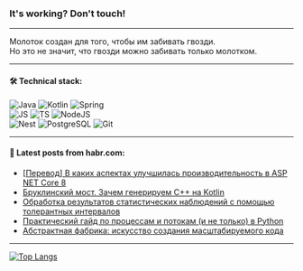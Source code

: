### It's working? Don't touch!

---
Молоток создан для того, чтобы им забивать гвозди. <br>
Но это не значит, что гвозди можно забивать только молотком.

---

#### 🛠️ Technical stack:

![Java](https://img.shields.io/badge/Java-informational?logo=Oracle&style=flat&logoColor=white&color=FF4500)
![Kotlin](https://img.shields.io/badge/Kotlin-informational?logo=Kotlin&style=flat&logoColor=white&color=774D97)
![Spring](https://img.shields.io/badge/SpringBoot-informational?logo=SpringBoot&style=flat&logoColor=white&color=6DB33F) <br>
![JS](https://img.shields.io/badge/JS-informational?logo=javaScript&style=flat&logoColor=black&color=F7Df1E)
![TS](https://img.shields.io/badge/TypeScript-informational?logo=typeScript&style=flat&logoColor=black&color=0667A8)
![NodeJS](https://img.shields.io/badge/NodeJS-informational?logo=node.js&style=flat&logoColor=white&color=70A760) <br>
![Nest](https://img.shields.io/badge/NestJS-informational?logo=NestJS&style=flat&logoColor=white&color=E0234E)
![PostgreSQL](https://img.shields.io/badge/PostgreSQL-informational?logo=PostgreSQL&style=flat&logoColor=white&color=DAA520)
![Git](https://img.shields.io/badge/Git-informational?logo=git&style=flat&logoColor=white&color=778899)

___

#### 💬 Latest posts from habr.com:

<!-- BLOG-POST-LIST:START -->
- [[Перевод] В каких аспектах улучшилась производительность в ASP NET Core 8](https://habr.com/ru/articles/773444/?utm_source=habrahabr&utm_medium=rss&utm_campaign=773444)
- [Бруклинский мост. Зачем генерируем C++ на Kotlin](https://habr.com/ru/articles/773434/?utm_source=habrahabr&utm_medium=rss&utm_campaign=773434)
- [Обработка результатов статистических наблюдений с помощью толерантных интервалов](https://habr.com/ru/articles/773402/?utm_source=habrahabr&utm_medium=rss&utm_campaign=773402)
- [Практический гайд по процессам и потокам &lpar;и не только&rpar; в Python](https://habr.com/ru/articles/773376/?utm_source=habrahabr&utm_medium=rss&utm_campaign=773376)
- [Абстрактная фабрика: искусство создания масштабируемого кода](https://habr.com/ru/articles/773388/?utm_source=habrahabr&utm_medium=rss&utm_campaign=773388)
<!-- BLOG-POST-LIST:END -->

---
[![Top Langs](https://github-readme-stats-git-master-advtsetting-gmailcom.vercel.app/api/top-langs/?username=zloylis&langs_count=10&hide_title=false&title_color=e6edf3&size_weight=0.5&count_weight=0.5&layout=compact&hide_border=true&theme=dracula)](https://github.com/zloylis)

<!-- ![GitHub stats](https://github-readme-stats-git-master-advtsetting-gmailcom.vercel.app/api?username=zloylis&show_icons=true&hide_border=true&theme=dracula&hide_title=true&include_all_commits=true&count_private=true&hide=contribs&hide_rank=true) -->
